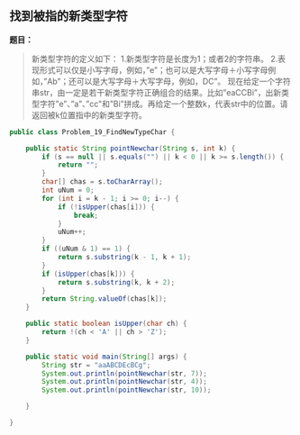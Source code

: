 ## 找到被指的新类型字符

**题目：**
>新类型字符的定义如下：
1.新类型字符是长度为1；或者2的字符串。
2.表现形式可以仅是小写字母，例如，”e”；也可以是大写字母＋小写字母例如，”Ab”；还可以是大写字母＋大写字母，例如，DC”。
	现在给定一个字符串str，由一定是若干新类型字符正确组合的结果。比如”eaCCBi”，出新类型字符”e”、”a”、”cc"和”Bi”拼成。再给定一个整数k，代表str中的位置。请返回被k位置指中的新类型字符。

```java
public class Problem_19_FindNewTypeChar {

	public static String pointNewchar(String s, int k) {
		if (s == null || s.equals("") || k < 0 || k >= s.length()) {
			return "";
		}
		char[] chas = s.toCharArray();
		int uNum = 0;
		for (int i = k - 1; i >= 0; i--) {
			if (!isUpper(chas[i])) {
				break;
			}
			uNum++;
		}
		if ((uNum & 1) == 1) {
			return s.substring(k - 1, k + 1);
		}
		if (isUpper(chas[k])) {
			return s.substring(k, k + 2);
		}
		return String.valueOf(chas[k]);
	}

	public static boolean isUpper(char ch) {
		return !(ch < 'A' || ch > 'Z');
	}

	public static void main(String[] args) {
		String str = "aaABCDEcBCg";
		System.out.println(pointNewchar(str, 7));
		System.out.println(pointNewchar(str, 4));
		System.out.println(pointNewchar(str, 10));

	}

}
```